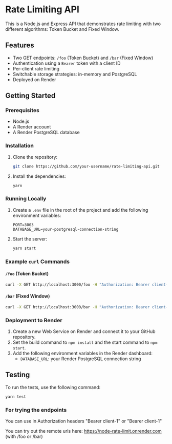 # Rate Limiting API

This is a Node.js and Express API that demonstrates rate limiting with two different algorithms: Token Bucket and Fixed Window.

## Features

- Two GET endpoints: `/foo` (Token Bucket) and `/bar` (Fixed Window)
- Authentication using a `Bearer` token with a client ID
- Per-client rate limiting
- Switchable storage strategies: in-memory and PostgreSQL
- Deployed on Render

## Getting Started

### Prerequisites

- Node.js
- A Render account
- A Render PostgreSQL database

### Installation

1. Clone the repository:
   ```bash
   git clone https://github.com/your-username/rate-limiting-api.git
   ```
2. Install the dependencies:
   ```bash
   yarn
   ```

### Running Locally

1. Create a `.env` file in the root of the project and add the following environment variables:
   ```
   PORT=3003
   DATABASE_URL=your-postgresql-connection-string
   ```
2. Start the server:
   ```bash
   yarn start
   ```

### Example `curl` Commands

#### `/foo` (Token Bucket)

```bash
curl -X GET http://localhost:3000/foo -H "Authorization: Bearer client-1"
```

#### `/bar` (Fixed Window)

```bash
curl -X GET http://localhost:3000/bar -H "Authorization: Bearer client-1"
```

### Deployment to Render

1. Create a new Web Service on Render and connect it to your GitHub repository.
2. Set the build command to `npm install` and the start command to `npm start`.
3. Add the following environment variables in the Render dashboard:
   - `DATABASE_URL`: your Render PostgreSQL connection string

## Testing

To run the tests, use the following command:

```bash
yarn test
```

### For trying the endpoints
You can use in Authorization headers "Bearer client-1" or "Bearer client-1"

You can try out the remote urls here: https://node-rate-limit.onrender.com (with /foo or /bar)
